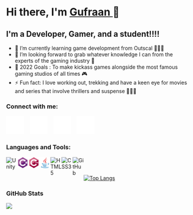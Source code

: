 # Hi there, I'm  <a href="https://www.linkedin.com/in/gufraan-ansari-30448b196/" target="_blank"> Gufraan </a>👋

## I'm a Developer, Gamer, and a student!!!!

- 🌱 I’m currently learning game development from Outscal 🧑🏻‍💻
- 👯 I’m looking forward to grab whatever knowledge I can from the experts of the gaming industry 📑
- 🥅 2022 Goals : To make kickass games alongside the most famous gaming studios of all times 🎮
- ⚡ Fun fact: I love working out, trekking and have a keen eye for movies and series that involve thrillers and suspense 🧗🏻‍♂️

### Connect with me:

[![website](./img/globe-dark.svg)](https://ansarigufraan0.wixsite.com/website)
&nbsp;&nbsp;
[![website](./img/twitter-dark.svg)](https://twitter.com/GufraanAnsari_)
&nbsp;&nbsp;
[![website](./img/linkedin-dark.svg)](https://www.linkedin.com/in/gufraan-ansari-30448b196/)
&nbsp;&nbsp;
[![website](./img/instagram-dark.svg)](https://www.instagram.com/its_gufraan_not_gurfaan/)


### Languages and Tools:

<img align="left" alt="Unity" width="30px" src="https://www.vectorlogo.zone/logos/unity3d/unity3d-icon.svg"/>
<img align="left" alt="CSharp" width="30px" src="https://raw.githubusercontent.com/devicons/devicon/master/icons/csharp/csharp-original.svg"/>
<img align="left" alt="CPP" width="30px" src="https://raw.githubusercontent.com/devicons/devicon/master/icons/cplusplus/cplusplus-original.svg"/>
<img align="left" alt="JAVA" width="30px" src="https://raw.githubusercontent.com/devicons/devicon/master/icons/java/java-original.svg"/>
<img align="left" alt="HTML5" width="30px" src="https://cdn.jsdelivr.net/gh/devicons/devicon/icons/html5/html5-original.svg"/>
<img align="left" alt="CSS3" width="30px" src="https://cdn.jsdelivr.net/gh/devicons/devicon/icons/css3/css3-original.svg"/>
<img align="left" alt="GitHub" width="30px" src="https://user-images.githubusercontent.com/3369400/139447912-e0f43f33-6d9f-45f8-be46-2df5bbc91289.png"/>

<br/><br/>

[![Top Langs](https://github-readme-stats.vercel.app/api/top-langs/?username=gansari231)](https://github.com/anuraghazra/github-readme-stats)

### GitHub Stats

<img align="left" src="https://github-readme-stats.vercel.app/api?username=gansari231&show_icons=true&hide_border=false&title_color=ff652f&icon_color=FFE400&bg_color=09131B&text_color=ffffff&border_color=0c1a25"/>

